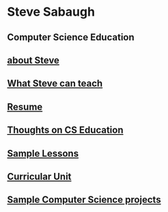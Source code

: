 # Steve Sabaugh
## Computer Science Education

## [about Steve](https://github.com/SAYbaw/Portfolio/blob/main/about.md)
## [What Steve can teach](https://github.com/SAYbaw/Portfolio/blob/main/classes.md)
## [Resume](https://github.com/SAYbaw/Portfolio/blob/main/assets/Sabaugh%20resume%202022%2003%2021.pdf)
## [Thoughts on CS Education](https://github.com/SAYbaw/Portfolio/blob/main/thoughts.md)
## [Sample Lessons](https://github.com/SAYbaw/Portfolio/blob/main/lessons.md)
## [Curricular Unit](https://github.com/hunter-teacher-cert/unit_plan-stevesolo)
## [Sample Computer Science projects](https://github.com/SAYbaw/Portfolio/blob/main/CSprojects.md)
